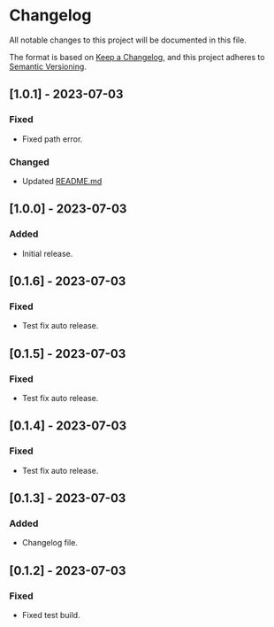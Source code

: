 # Changelog

All notable changes to this project will be documented in this file.

The format is based on [Keep a Changelog](https://keepachangelog.com/en/1.0.0/),
and this project adheres to [Semantic Versioning](https://semver.org/spec/v2.0.0.html).


## [1.0.1] - 2023-07-03

### Fixed

- Fixed path error.

### Changed

- Updated [README.md](README.md)

## [1.0.0] - 2023-07-03

### Added
- Initial release.

## [0.1.6] - 2023-07-03

### Fixed

- Test fix auto release.

## [0.1.5] - 2023-07-03

### Fixed

- Test fix auto release.

## [0.1.4] - 2023-07-03

### Fixed

- Test fix auto release.

## [0.1.3] - 2023-07-03

### Added

- Changelog file.

## [0.1.2] - 2023-07-03

### Fixed

- Fixed test build.

